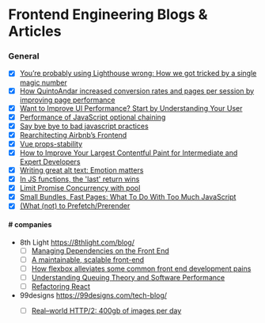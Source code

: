 # Frontend Engineering Blogs & Articles

### General
- [x] [You’re probably using Lighthouse wrong: How we got tricked by a single magic number](https://dev.to/vue-storefront/youre-probably-using-lighthouse-wrong-how-we-got-tricked-by-a-single-magic-number-1laj)
- [x] [How QuintoAndar increased conversion rates and pages per session by improving page performance](https://web.dev/quintoandar/)
- [x] [Want to Improve UI Performance? Start by Understanding Your User](https://shopify.engineering/improve-ui-performance-understanding-your-user)
- [x] [Performance of JavaScript optional chaining](https://blog.allegro.tech/2019/11/performance-of-javascript-optional-chaining.html)
- [x] [Say bye bye to bad javascript practices](https://blog.gogrow.dev/say-bye-bye-to-bad-javascript-practices-5971688ba80a)
- [x] [Rearchitecting Airbnb’s Frontend](https://medium.com/airbnb-engineering/rearchitecting-airbnbs-frontend-5e213efc24d2)
- [x] [Vue props-stability](https://vuejs.org/guide/best-practices/performance.html#props-stability)
- [x] [How to Improve Your Largest Contentful Paint for Intermediate and Expert Developers](https://newrelic.com/blog/best-practices/measuring-large-contentful-paint-for-browsers)
- [x] [Writing great alt text: Emotion matters](https://jakearchibald.com/2021/great-alt-text/)
- [x] [In JS functions, the 'last' return wins](https://jakearchibald.com/2021/last-return-wins/)
- [x] [Limit Promise Concurrency with pool](https://davidwalsh.name/promise-pool)
- [x] [Small Bundles, Fast Pages: What To Do With Too Much JavaScript](https://calibreapp.com/blog/bundle-size-optimization)
- [x] [(What (not) to Prefetch/Prerender](https://addyosmani.com/blog/what-not-to-prefetch-prerender/)

#### \# companies
* 8th Light https://8thlight.com/blog/
  - [ ] [Managing Dependencies on the Front End](https://8thlight.com/insights/video-managing-dependencies-on-the-front-end)
  - [ ] [A maintainable, scalable front-end](https://8thlight.com/insights/a-maintainable-scalable-front-end)
  - [ ] [How flexbox alleviates some common front end development pains](https://8thlight.com/insights/how-flexbox-alleviates-some-common-front-end-development-pains)
  - [ ] [Understanding Queuing Theory and Software Performance](https://8thlight.com/insights/video-understanding-queuing-theory-and-software-performance)
  - [ ] [Refactoring React](https://8thlight.com/insights/refactoring-react)
  
* 99designs https://99designs.com/tech-blog/
  - [ ] [Real–world HTTP/2: 400gb of images per day](https://99designs.com/blog/engineering/real-world-http-2-400gb-images-per-day/)


